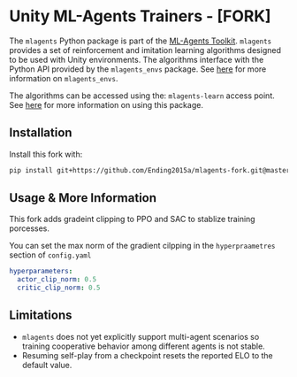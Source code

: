 # Unity ML-Agents Trainers - [FORK]

The `mlagents` Python package is part of the
[ML-Agents Toolkit](https://github.com/Unity-Technologies/ml-agents). `mlagents`
provides a set of reinforcement and imitation learning algorithms designed to be
used with Unity environments. The algorithms interface with the Python API
provided by the `mlagents_envs` package. See [here](../docs/Python-API.md) for
more information on `mlagents_envs`.

The algorithms can be accessed using the: `mlagents-learn` access point. See
[here](../docs/Training-ML-Agents.md) for more information on using this
package.

## Installation

Install this fork with:

```sh
pip install git+https://github.com/Ending2015a/mlagents-fork.git@master
```

## Usage & More Information

This fork adds gradeint clipping to PPO and SAC to stablize training porcesses.

You can set the max norm of the gradient cilpping in the `hyperpraametres` section of `config.yaml`
```yaml
hyperparameters:
  actor_clip_norm: 0.5
  critic_clip_norm: 0.5
```


## Limitations

- `mlagents` does not yet explicitly support multi-agent scenarios so training
  cooperative behavior among different agents is not stable.
- Resuming self-play from a checkpoint resets the reported ELO to the default
  value.
